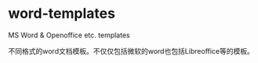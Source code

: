 word-templates
==============

MS Word &amp; Openoffice etc. templates

不同格式的word文档模板。不仅仅包括微软的word也包括Libreoffice等的模板。
